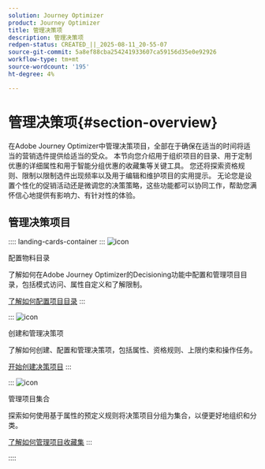 ```yaml
---
solution: Journey Optimizer
product: Journey Optimizer
title: 管理决策项
description: 管理决策项
redpen-status: CREATED_||_2025-08-11_20-55-07
source-git-commit: 5a8ef88cba254241933607ca59156d35e0e92926
workflow-type: tm+mt
source-wordcount: '195'
ht-degree: 4%

---
```



# 管理决策项{#section-overview}

在Adobe Journey Optimizer中管理决策项目，全部在于确保在适当的时间将适当的营销选件提供给适当的受众。 本节向您介绍用于组织项目的目录、用于定制优惠的详细属性和用于智能分组优惠的收藏集等关键工具。 您还将探索资格规则、限制以限制选件出现频率以及用于编辑和维护项目的实用提示。 无论您是设置个性化的促销活动还是微调您的决策策略，这些功能都可以协同工作，帮助您满怀信心地提供有影响力、有针对性的体验。

## 管理决策项目

:::: landing-cards-container
:::
![icon](https://cdn.experienceleague.adobe.com/icons/gear.svg?lang=zh-Hans)

配置物料目录

了解如何在Adobe Journey Optimizer的Decisioning功能中配置和管理项目目录，包括模式访问、属性自定义和了解限制。

[了解如何配置项目目录](../using/experience-decisioning/catalogs.md)
:::

:::
![icon](https://cdn.experienceleague.adobe.com/icons/list-check.svg?lang=zh-Hans)

创建和管理决策项

了解如何创建、配置和管理决策项，包括属性、资格规则、上限约束和操作任务。

[开始创建决策项目](../using/experience-decisioning/items.md)
:::

:::
![icon](https://cdn.experienceleague.adobe.com/icons/puzzle-piece.svg?lang=zh-Hans)

管理项目集合

探索如何使用基于属性的预定义规则将决策项目分组为集合，以便更好地组织和分类。

[了解如何管理项目收藏集](../using/experience-decisioning/collections.md)
:::

::::
